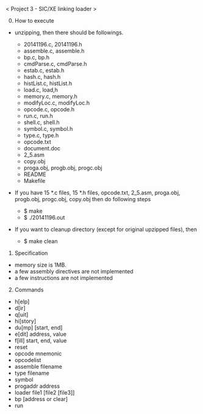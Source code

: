 < Project 3 - SIC/XE linking loader >

0. How to execute

+ unzipping, then there should be followings.
    - 20141196.c, 20141196.h
    - assemble.c, assemble.h
    - bp.c, bp.h
    - cmdParse.c, cmdParse.h
    - estab.c, estab.h
    - hash.c, hash.h
    - histList.c, histList.h
    - load.c, load,h
    - memory.c, memory.h
    - modifyLoc.c, modifyLoc.h
    - opcode.c, opcode.h
    - run.c, run.h
    - shell.c, shell.h
    - symbol.c, symbol.h
    - type.c, type.h
    - opcode.txt
    - document.doc
    - 2_5.asm
    - copy.obj
    - proga.obj, progb.obj, progc.obj
    - README
    - Makefile


+ If you have 15 *.c files, 15 *.h files, opcode.txt, 2_5.asm, proga.obj, progb.obj, progc.obj, copy.obj then do following steps
    - $ make
    - $ ./20141196.out

+ If you want to cleanup directory (except for original upzipped files), then
    - $ make clean


1. Specification

+ memory size is 1MB.
+ a few assembly directives are not implemented
+ a few instructions are not implemented


2. Commands

- h[elp]
- d[ir]
- q[uit]
- hi[story]
- du[mp] [start, end]
- e[dit] address, value
- f[ill] start, end, value
- reset
- opcode mnemonic
- opcodelist
- assemble filename
- type filename
- symbol
- progaddr address
- loader file1 [file2 [file3]]
- bp [address or clear]
- run


